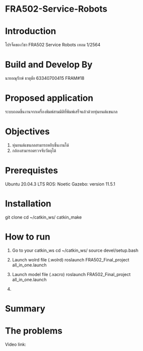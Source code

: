 # FRA502-Service-Robots
# Introduction
โปรจ็คของวิชา FRA502 Service Robots เทอม 1/2564
# Build and Develop By
นายอณุรักษ์ ธาตุชัย
63340700415 FRAM#18

# Proposed application
ระบบถอดชิ้นงานจากเครื่องพิมพ์สามมิติที่พิมพ์เสร็จแล้วด้วยหุ่นยนต์แขนกล

# Objectives
1. หุ่นยนต์แขนกลสามารถหยิบชิ้นงานได้
2. กล้องสามารถตรวจจับวัตถุได้

# Prerequistes
Ubuntu 20.04.3 LTS ROS: Noetic Gazebo: version 11.5.1

# Installation
git clone 
cd ~/catkin_ws/
catkin_make


# How to run
1. Go to your catkin_ws
cd ~/catkin_ws/
source devel/setup.bash

2. Launch wolrd file (.wolrd)
roslaunch FRA502_Final_project all_in_one.launch

3. Launch model file (.xacro)
roslaunch FRA502_Final_project all_in_one.launch

4. 
# Summary

# The problems



Video link:
